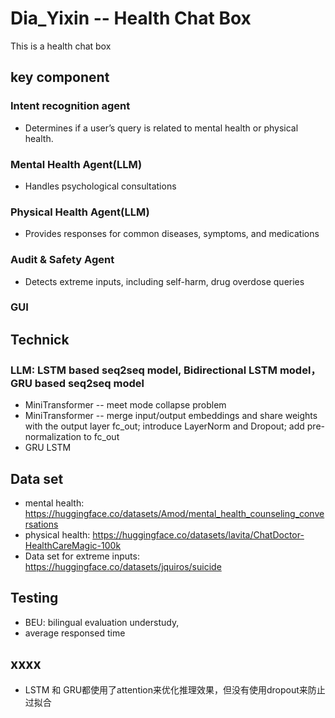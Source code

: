 # Dia_Yixin -- Health Chat Box

This is a health chat box

## key component
### Intent recognition agent
-	Determines if a user’s query is related to mental health or physical health.
###	Mental Health Agent(LLM)
-	Handles psychological consultations
###	Physical Health Agent(LLM)
-	Provides responses for common diseases, symptoms, and medications
###	Audit & Safety Agent
-	Detects extreme inputs, including self-harm, drug overdose queries
### GUI


## Technick
### LLM: LSTM based seq2seq model, Bidirectional LSTM model，GRU based seq2seq model
- MiniTransformer -- meet mode collapse problem
- MiniTransformer -- merge input/output embeddings and share weights with the output layer fc_out; introduce LayerNorm and Dropout; add pre-normalization to fc_out
- GRU LSTM

## Data set
- mental health: https://huggingface.co/datasets/Amod/mental_health_counseling_conversations
- physical health: https://huggingface.co/datasets/lavita/ChatDoctor-HealthCareMagic-100k
- Data set for extreme inputs: https://huggingface.co/datasets/jquiros/suicide

## Testing
- BEU: bilingual evaluation understudy,
- average responsed time


## xxxx
- LSTM 和 GRU都使用了attention来优化推理效果，但没有使用dropout来防止过拟合